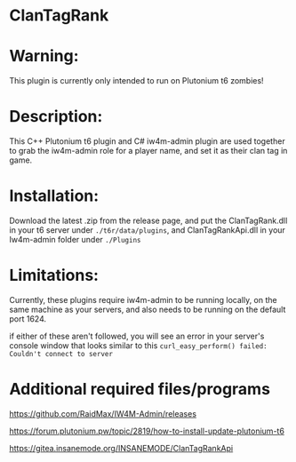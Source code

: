 # ClanTagRank

# Warning: 

This plugin is currently only intended to run on Plutonium t6 zombies!

# Description:

This C++ Plutonium t6 plugin and  C# iw4m-admin plugin are used together to grab the iw4m-admin role for a player name, and set it as their clan tag in game.

# Installation:

Download the latest .zip from the release page, and put the ClanTagRank.dll in your t6 server under ```./t6r/data/plugins```, and ClanTagRankApi.dll in your Iw4m-admin folder under ```./Plugins```

# Limitations:

Currently, these plugins require iw4m-admin to be running locally, on the same machine as your servers, and also needs to be running on the default port 1624.

if either of these aren't followed, you will see an error in your server's console window that looks similar to this ```curl_easy_perform() failed: Couldn't connect to server```

# Additional required files/programs
https://github.com/RaidMax/IW4M-Admin/releases

https://forum.plutonium.pw/topic/2819/how-to-install-update-plutonium-t6

https://gitea.insanemode.org/INSANEMODE/ClanTagRankApi
